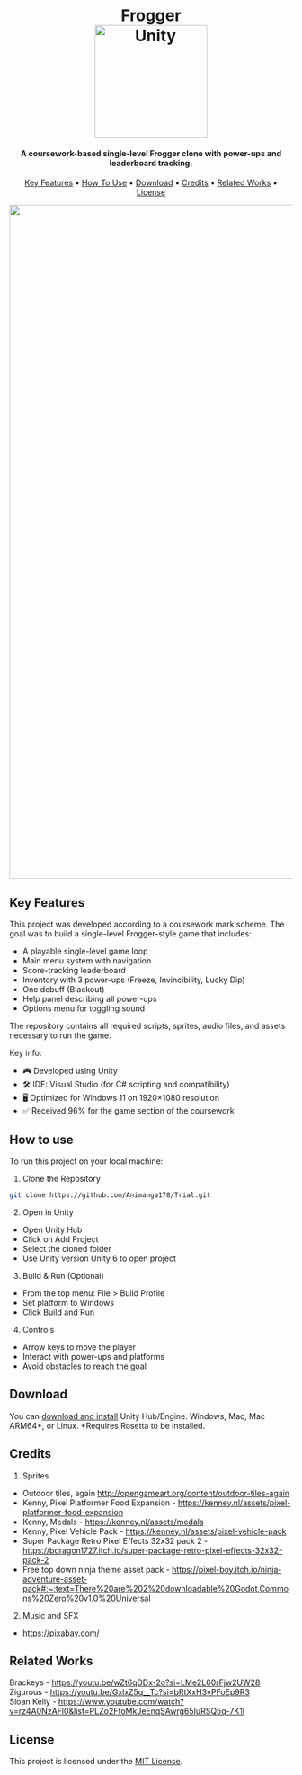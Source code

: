 
<h1 align="center">
    Frogger
  <br>
  <a href="https://en.wikipedia.org/wiki/Unity_%28game_engine%29"><img src="https://upload.wikimedia.org/wikipedia/commons/thumb/c/c4/Unity_2021.svg/1024px-Unity_2021.svg.png" alt="Unity" width="200"></a>
</h1>

<h4 align="center">A coursework-based single-level Frogger clone with power-ups and leaderboard tracking.</h4>

<p align="center">
  <a href="#key-features">Key Features</a> •
  <a href="#how-to-use">How To Use</a> •
  <a href="#download">Download</a> •
  <a href="#credits">Credits</a> •
  <a href="#related-works">Related Works</a> •
  <a href="#license">License</a>
</p>

<div align="center">
  <img src="Assets/Videos/frogger-demo.gif" width="1200" alt="Gameplay Demo" />
</div>


## Key Features

This project was developed according to a coursework mark scheme. The goal was to build a single-level Frogger-style game that includes:

* A playable single-level game loop
* Main menu system with navigation
* Score-tracking leaderboard
* Inventory with 3 power-ups (Freeze, Invincibility, Lucky Dip)
* One debuff (Blackout)
* Help panel describing all power-ups
* Options menu for toggling sound

The repository contains all required scripts, sprites, audio files, and assets necessary to run the game.

Key info:
* 🎮 Developed using Unity
* 🛠️ IDE: Visual Studio (for C# scripting and compatibility)
* 🖥️ Optimized for Windows 11 on 1920×1080 resolution
* ✅ Received 96% for the game section of the coursework

## How to use

To run this project on your local machine:

1. Clone the Repository
```bash
git clone https://github.com/Animanga178/Trial.git
```
   
2. Open in Unity
   
* Open Unity Hub
* Click on Add Project
* Select the cloned folder
* Use Unity version Unity 6 to open project

3. Build & Run (Optional)

* From the top menu: File > Build Profile
* Set platform to Windows
* Click Build and Run

4. Controls

* Arrow keys to move the player
* Interact with power-ups and platforms
* Avoid obstacles to reach the goal

## Download

You can [download and install](https://unity.com/download) Unity Hub/Engine. Windows, Mac, Mac ARM64*, or Linux.
*Requires Rosetta to be installed.

## Credits

1. Sprites

* Outdoor tiles, again http://opengameart.org/content/outdoor-tiles-again
* Kenny, Pixel Platformer Food Expansion - https://kenney.nl/assets/pixel-platformer-food-expansion
* Kenny, Medals - https://kenney.nl/assets/medals
* Kenny, Pixel Vehicle Pack - https://kenney.nl/assets/pixel-vehicle-pack
* Super Package Retro Pixel Effects 32x32 pack 2 - https://bdragon1727.itch.io/super-package-retro-pixel-effects-32x32-pack-2
* Free top down ninja theme asset pack - https://pixel-boy.itch.io/ninja-adventure-asset-pack#:~:text=There%20are%202%20downloadable%20Godot,Commons%20Zero%20v1.0%20Universal

2. Music and SFX

* https://pixabay.com/
   

## Related Works

Brackeys - https://youtu.be/wZt6qDDx-2o?si=LMe2L60rFjw2UW28<br>
Zigurous - https://youtu.be/GxlxZ5q__Tc?si=bRtXxH3vPFoEp9R3<br>
Sloan Kelly - https://www.youtube.com/watch?v=rz4A0NzAFl0&list=PLZo2FfoMkJeEnqSAwrg65IuRSQ5q-7K1I

## License

This project is licensed under the [MIT License](LICENSE).
